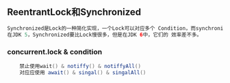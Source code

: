 ## ReentrantLock和Synchronized

```java
Synchronized是Lock的一种简化实现，一个Lock可以对应多个 Condition，而synchronized把Lock和Condition合并了，一个 synchronized Lock只对应一个Condition，可以说Synchronized是 Lock的简化版本。
在JDK 5，Synchronized要比Lock慢很多，但是在JDK 6中，它们的 效率差不多。
```

### concurrent.lock & condition

```java
    禁止使用wait() & notiffy() & notiffyAll()
    对应应使用 await() & singal() & singalAll()
```